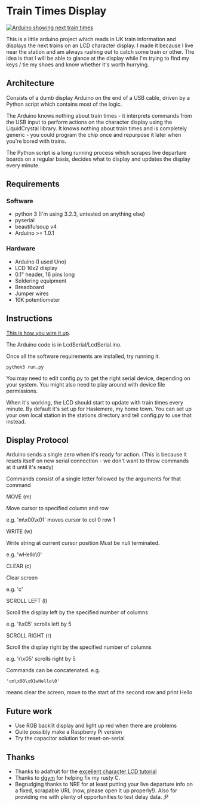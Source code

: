 Train Times Display
===================

[![Arduino showing next train times](http://farm9.staticflickr.com/8351/8328703591_25a9e6a11c.jpg)](http://www.flickr.com/photos/orangebrompton/8328703591/)


This is a little arduino project which reads in UK train information and displays the next trains 
on an LCD character display. I made it because I live near the station and am always rushing out to
catch some train or other. The idea is that I will be able to glance at the display while I'm trying
to find my keys / tie my shoes and know whether it's worth hurrying.


Architecture
------------

Consists of a dumb display Arduino on the end of a USB cable, driven by a Python script which contains most of the logic.

The Arduino knows nothing about train times - it interprets commands from the USB input to perform actions
on the character display using the LiquidCrystal library. It knows nothing about train times and is completely generic - 
you could program the chip once and repurpose it later when you're bored with trains.

The Python script is a long running process which scrapes live departure boards on a regular basis, decides what to display 
and updates the display every minute.


Requirements
------------

### Software ###

* python 3 (I'm using 3.2.3, untested on anything else)
* pyserial
* beautifulsoup v4
* Arduino >= 1.0.1

### Hardware ###

* Arduino (I used Uno)
* LCD 16x2 display
* 0.1" header, 16 pins long
* Soldering equipment
* Breadboard
* Jumper wires
* 10K potentiometer


Instructions
------------

[This is how you wire it up](http://learn.adafruit.com/character-lcds/wiring-a-character-lcd).

The Arduino code is in LcdSerial/LcdSerial.ino.

Once all the software requirements are installed, try running it.

    python3 run.py

You may need to edit config.py to get the right serial device, depending on your system. You might also need to 
play around with device file permissions.

When it's working, the LCD should start to update with train times every minute. By default it's set up for Haslemere,
my home town. You can set up your own local station in the stations directory and tell config.py to use that instead.


Display Protocol
----------------

Arduino sends a single zero when it's ready for action. (This is because it resets
itself on new serial connection - we don't want to throw commands at it until it's ready)

Commands consist of a single letter followed by the arguments for that command

MOVE (m)

Move cursor to specified column and row

e.g. 'm\x00\x01' moves cursor to col 0 row 1


WRITE (w)

Write string at current cursor position
Must be null terminated.

e.g. 'wHello\0'


CLEAR (c)

Clear screen

e.g. 'c'


SCROLL LEFT (l)

Scroll the display left by the specified number of columns

e.g. 'l\x05' scrolls left by 5


SCROLL RIGHT (r)

Scroll the display right by the specified number of columns

e.g. 'r\x05' scrolls right by 5


Commands can be concatenated. e.g.

    'cm\x00\x01wHello\0'
    
means clear the screen, move to the start of the second row and print Hello


Future work
-----------

* Use RGB backlit display and light up red when there are problems
* Quite possibly make a Raspberry Pi version
* Try the capacitor solution for reset-on-serial


Thanks
------
* Thanks to adafruit for the [excellent character LCD tutorial](http://learn.adafruit.com/character-lcds/overview)
* Thanks to [dgym](https://github.com/dgym) for helping fix my rusty C.
* Begrudging thanks to NRE for at least putting your live departure info on a fixed, scrapable URL (now, please open it up properly!). Also for providing me with plenty of opportunities to test delay data. ;P
